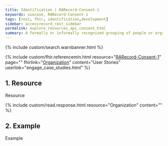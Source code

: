 ```yaml
---
title: Identification | RARecord-Consent-1
keywords: usecase, RARecord-Consent-1
tags: [rest, fhir, identification,development]
sidebar: accessrecord_rest_sidebar
permalink: explore_resources_api_consent.html
summary: A formally or informally recognized grouping of people or organizations formed for the purpose of achieving some form of collective action. Includes companies, institutions, corporations, departments, community groups, healthcare practice groups, etc.
---
```

{% include custom/search.warnbanner.html %}

{% include custom/fhir.referencemin.html resource="[RARecord-Consent-1](https://fhir.nhs.uk/STU3/StructureDefinition/RARecord-Consent-1)" page="" fhirlink="[Organization](https://www.hl7.org/fhir/stu3/base_template)" content="User Stories" userlink="engage_case_studies.html" %}

## 1. Resource ##

<div markdown="span" class="alert alert-success" role="alert">
Resource</div>

{% include custom/read.response.html resource="Organization" content="" %}

<script src="https://gist.github.com/IOPS-DEV/aa574228008b504d3df3d0902a6ae694.js"></script>

## 2. Example ##

<div markdown="span" class="alert alert-success" role="alert">
Example</div>


